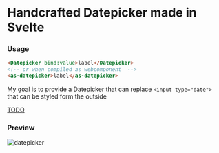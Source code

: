 # Handcrafted Datepicker made in Svelte

### Usage

```html
<Datepicker bind:value>label</Datepicker>
<!-- or when compiled as webcomponent  -->
<as-datepicker>label</as-datepicker>
```

My goal is to provide a Datepicker that can replace
`<input type="date">` that can be styled form the outside

[TODO](TODO.md)

### Preview

![datepicker](https://i.imgur.com/dKate3d.png)
